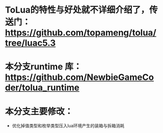 # ToLua的特性与好处就不详细介绍了，传送门：https://github.com/topameng/tolua/tree/luac5.3 </br>
# 本分支runtime 库：https://github.com/NewbieGameCoder/tolua_runtime </br>
# 本分支主要修改：</br>
* 优化掉值类型和枚举类型压入lua环境产生的装箱与拆箱消耗
